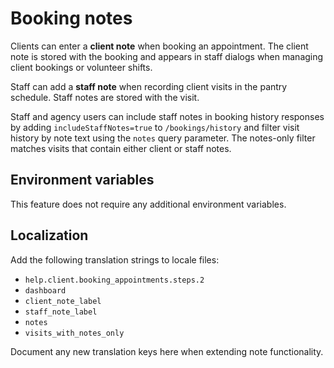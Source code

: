 # Booking notes

Clients can enter a **client note** when booking an appointment. The client note is stored with the booking and appears in staff dialogs when managing client bookings or volunteer shifts.

Staff can add a **staff note** when recording client visits in the pantry schedule. Staff notes are stored with the visit.

Staff and agency users can include staff notes in booking history responses by adding `includeStaffNotes=true` to `/bookings/history` and filter visit history by note text using the `notes` query parameter. The notes-only filter matches visits that contain either client or staff notes.

## Environment variables

This feature does not require any additional environment variables.

## Localization

Add the following translation strings to locale files:

- `help.client.booking_appointments.steps.2`
- `dashboard`
- `client_note_label`
- `staff_note_label`
- `notes`
- `visits_with_notes_only`

Document any new translation keys here when extending note functionality.
